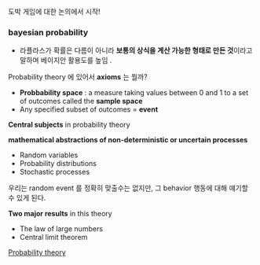 도박 게임에 대한 논의에서 시작!

### bayesian probability

- 라플라스가 확률은 다름이 아니라 **보통의 상식을 계산 가능한 형태로 만든 것**이라고 말하며 베이지안 활용도를 높임 .

Probability theory 에 있어서 **axioms** 는 뭘까? 

- **Probbability space** : a measure taking values between 0 and 1 to a set of outcomes called the **sample space**
- Any specified subset of outcomes = **event**

**Central subjects** in probability theory 

**mathematical abstractions of non-deterministic or uncertain processes**

- Random variables
- Probability distributions
- Stochastic processes

우리는 random event 를 정확히 맞출수는 없지만, 그 behavior 행동에 대해 얘기할 수 있게 된다. 

**Two major results** in this theory

- The law of large numbers
- Central limit theorem

[Probability theory](https://en.wikipedia.org/wiki/Probability_theory)
